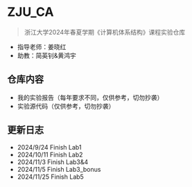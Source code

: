 # ZJU_CA
> 浙江大学2024年春夏学期《计算机体系结构》课程实验仓库
- 指导老师：姜晓红
- 助教：简英钊&黄鸿宇
## 仓库内容
- 我的实验报告（每年要求不同，仅供参考，切勿抄袭）
- 实验源代码（仅供参考，切勿抄袭）
## 更新日志
- 2024/9/24 Finish Lab1
- 2024/10/11 Finish Lab2
- 2024/11/3 Finish Lab3&4
- 2024/11/5 Finish Lab3_bonus
- 2024/11/25 Finish Lab5
